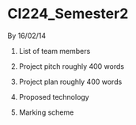 # CI224_Semester2

By 16/02/14

1. List of team members

2. Project pitch roughly 400 words

3. Project plan roughly 400 words

4. Proposed technology 

5. Marking scheme
